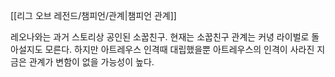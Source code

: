  [[리그 오브 레전드/챔피언/관계|챔피언 관계]]

레오나와는 과거 스토리상 공인된 소꿉친구.
현재는 소꿉친구 관계는 커녕 라이벌로 돌아설지도 모른다. 
하지만 아트레우스 인격때 대립했을뿐 아트레우스의 인격이 사라진 지금은 관계가 변함이 없을 가능성이 높다.

